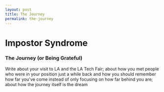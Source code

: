 ```yaml
---
layout: post
title: The Journey
permalink: the-journey
---
```


# Impostor Syndrome
### The Journey (or Being Grateful)

Write about your visit to LA and the LA Tech Fair; about how you met people who were in your position just a while back and how you should remember how far you've come instead of only focusing on how far behind you are; about how the journey itself is the dream
